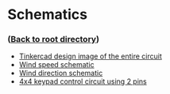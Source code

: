 # Schematics

### ([Back to root directory](https://github.com/lamiika/arduino-weather-data-project))

- [Tinkercad design image of the entire circuit](https://github.com/lamiika/arduino-weather-data-project/blob/main/schematics/wind_data_circuit.png)
- [Wind speed schematic](https://github.com/lamiika/arduino-weather-data-project/blob/main/schematics/wind_speed_schematic.PNG)
- [Wind direction schematic](https://github.com/lamiika/arduino-weather-data-project/blob/main/schematics/wind_direction_schematic.png)
- [4x4 keypad control circuit using 2 pins](https://github.com/lamiika/arduino-weather-data-project/blob/main/schematics/keypad_io.png)